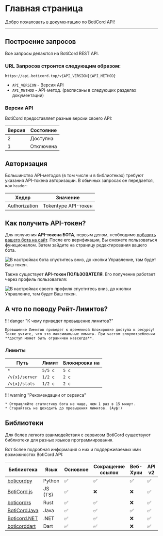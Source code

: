 # Главная страница
Добро пожаловать в документацию по BotiCord API!
____

## Построение запросов
Все запросы делаются на BotiCord REST API.

### URL Запросов строится следующим образом:

```
https://api.boticord.top/v{API_VERSION}{API_METHOD}
```

* `API_VERSION` - Версия API
* `API_METHOD` - API-метод. (расписаны в следующих разделах документации)

### Версии API
BotiCord предоставляет разные версии своего API:

| Версия | Состояние | 
|--------|-----------|
| 2 | Доступна |
| 1 | Отключена |

## Авторизация
Большинство API-методов (в том числе и в библиотеках) требуют указания API-токена авторизации.
В обычных запросах он передается, как `header`:

|      Хедер      |       Значение      |
| ------------------ | -----------------|
|   Authorization   |   Tokentype API-токен   |

## Как получить API-токен?
Для получения **API-токена БОТА**, первым делом, необходимо [добавить вашего бота на сайт](https://boticord.top/add). После его верификации, Вы сможете пользоваться функционалом. Затем зайдите на страницу редактирования вашего бота.

![В настройках бота спуститесь вниз, до кнопки `Управление`, там будет Ваш токен.](https://media.discordapp.net/attachments/725033484804030484/967021629806874644/IMG_8801.png?width=1422&height=780)

Также существует **API-токен ПОЛЬЗОВАТЕЛЯ**. Его получение работает через профиль пользователя:

![В настройках своего профиля спуститесь вниз, до кнопки `Управление`, там будет Ваш токен.](https://media.discordapp.net/attachments/725033484804030484/966989159719927839/spaces2F-MTA7c_niON-8K1DJnTo2Fuploads2FQhEpYxcouKRZiQHpgWyh2Fimage.png)

## А что по поводу Рейт-Лимитов?

!!! danger "К чему приведет превышение лимитов?"

    Превышение Лимитов приведет к временной блокировке доступа к ресурсу! Также учтите, что это максимальные лимиты. При частом злоупотреблении **доступ может быть ограничен навсегда**.

### Лимиты

| Путь         | Лимит   | Блокировка на |
|--------------|---------|---------------|
| `*`          | `5/5 с` | `5 с`         |
| `/v{x}/server` | `1/2 с` | `2 с`         |
| `/v{x}/stats`  | `1/2 с` | `2 с`         |

!!! warning "Рекомендации от сервиса"

    * Отправляйте статистику бота не чаще, чем 1 раз в 15 минут.
    * Старайтесь не доходить до превышения лимитов. (Ауф!)

## Библиотеки
Для более легкого взаимодействия с сервисом BotiCord существуют библиотеки для разных языков программирования.

Вот более подробная информация о них и поддерживаемых ими возможностях BotiCord API:

| Библиотека                               | Язык    | Основное | Сокращение ссылок | Веб-Хуки | API v2 | 
|------------------------------------------|---------|----------|-------------------|----------|--------|
| [boticordpy](/libraries/boticordpy/)     | Python  | ✅       | ✅               | ✅       | ✅
| [BotiCord.js](/libraries/boticordjs/)    | JS (TS) | ✅       | ❌               | ❌       | ✅ |
| [boticordrs](/libraries/boticordrs/)     | Rust    | ✅       | ✅               | ❌       | ✅ |
| [BotiCordJava](/libraries/boticordjava/) | Java    | ✅       | ✅               | ✅       | ✅ |
| [Boticord.NET](/libraries/boticordnet/)  | .NET    | ✅       | ✅               | ❌       | ✅ |
| [boticorddart](/libraries/boticorddart/) | Dart    | ✅       | ✅               | ❌       | ✅ |
